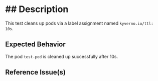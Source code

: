 # ## Description

This test cleans up pods via a label assignment named `kyverno.io/ttl: 10s`.

## Expected Behavior

The pod `test-pod` is cleaned up successfully after 10s.

## Reference Issue(s)
